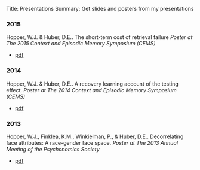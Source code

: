 Title: Presentations
Summary: Get slides and posters from my presentations

### 2015

Hopper, W.J. & Huber, D.E.. The short-term cost of retrieval failure
*Poster at The 2015 Context and Episodic Memory Symposium (CEMS)*
-   [pdf](/data/presentations/CEMS_2015.pdf)

### 2014

Hopper, W.J. & Huber, D.E.. A recovery learning account of the testing
effect. *Poster at The 2014 Context and Episodic Memory Symposium
(CEMS)*
-   [pdf](/data/presentations/CEMS_2014.pdf)

### 2013

Hopper, W.J., Finklea, K.M., Winkielman, P., & Huber, D.E..
Decorrelating face attributes: A race-gender face space. *Poster at The
2013 Annual Meeting of the Psychonomics Society*
-   [pdf](/data/presentations/psychonomics2013_facespace.pdf)

